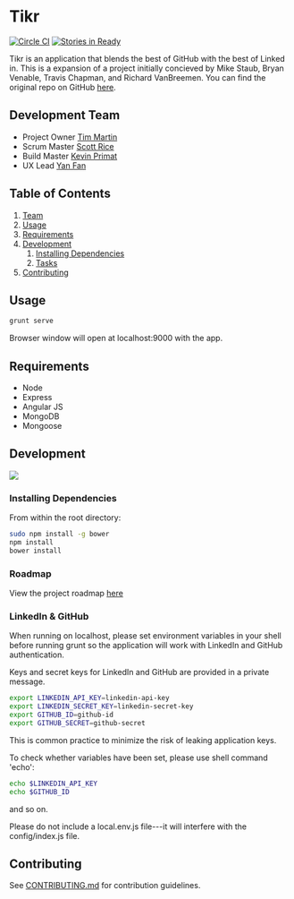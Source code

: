 # Tikr
[![Circle CI](https://circleci.com/gh/FatalBadgers/tikr/tree/dev.svg?style=svg)](https://circleci.com/gh/FatalBadgers/tikr/tree/dev)
[![Stories in Ready](https://badge.waffle.io/FatalBadgers/tikr.svg?label=ready&title=Ready)](http://waffle.io/FatalBadgers/tikr)

Tikr is an application that blends the best of GitHub with the best of Linked in. This is a expansion of a project initially concieved by Mike Staub, Bryan Venable, Travis Chapman, and Richard VanBreemen. You can find the original repo on GitHub [here](https://github.com/tikr/tikr).

## Development Team

* Project Owner [Tim Martin](https://github.com/tmartin1)
* Scrum Master [Scott Rice](https://github.com/scottrice10)
* Build Master [Kevin Primat](https://github.com/kxprim)
* UX Lead [Yan Fan](https://github.com/yanarchy)


## Table of Contents

1. [Team](#team)
1. [Usage](#Usage)
1. [Requirements](#requirements)
1. [Development](#development)
    1. [Installing Dependencies](#installing-dependencies)
    1. [Tasks](#tasks)
1. [Contributing](#contributing)

## Usage

```sh
grunt serve
```

Browser window will open at localhost:9000 with the app.

## Requirements

- Node
- Express
- Angular JS
- MongoDB
- Mongoose

## Development
<img src='https://travis-ci.org/tikr/tikr.svg?branch=master'>

### Installing Dependencies

From within the root directory:

```sh
sudo npm install -g bower
npm install
bower install
```

### Roadmap

View the project roadmap [here](https://github.com/FatalBadgers/tikr/wiki/Brainstorming)

### LinkedIn & GitHub

When running on localhost, please set environment variables in your shell before running grunt so the application will work with LinkedIn and GitHub authentication.

Keys and secret keys for LinkedIn and GitHub are provided in a private message.

```sh
export LINKEDIN_API_KEY=linkedin-api-key
export LINKEDIN_SECRET_KEY=linkedin-secret-key
export GITHUB_ID=github-id
export GITHUB_SECRET=github-secret
```
This is common practice to minimize the risk of leaking application keys.

To check whether variables have been set, please use shell command 'echo':
```sh
echo $LINKEDIN_API_KEY
echo $GITHUB_ID
```
and so on.

Please do not include a local.env.js file---it will interfere with the config/index.js file.

## Contributing

See [CONTRIBUTING.md](CONTRIBUTING.md) for contribution guidelines.
